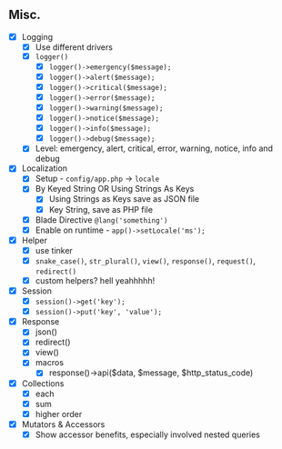 ## Misc.

- [x] Logging
	- [x] Use different drivers
	- [x] `logger()`
		- [x] `logger()->emergency($message);`
		- [x] `logger()->alert($message);`
		- [x] `logger()->critical($message);`
		- [x] `logger()->error($message);`
		- [x] `logger()->warning($message);`
		- [x] `logger()->notice($message);`
		- [x] `logger()->info($message);`
		- [x] `logger()->debug($message);`
	- [x] Level: emergency, alert, critical, error, warning, notice, info and debug

- [x] Localization
	- [x] Setup - `config/app.php` -> `locale`
	- [x] By Keyed String OR Using Strings As Keys
		- [x] Using Strings as Keys save as JSON file
		- [x] Key String, save as PHP file
	- [x] Blade Directive `@lang('something')`
	- [x] Enable on runtime - `app()->setLocale('ms');`

- [x] Helper
	- [x] use tinker 
	- [x] `snake_case()`, `str_plural()`, `view()`, `response()`, `request()`, `redirect()`
	- [x] custom helpers? hell yeahhhhh!

- [x] Session
	- [x] `session()->get('key');`
	- [x] `session()->put('key', 'value');`

- [x] Response
	- [x] json()
	- [x] redirect()
	- [x] view()
	- [x] macros
		- [x] response()->api($data, $message, $http_status_code)

- [x] Collections
	- [x] each
	- [x] sum
	- [x] higher order

- [x] Mutators & Accessors
	- [x] Show accessor benefits, especially involved nested queries
